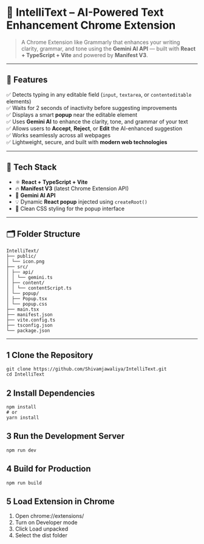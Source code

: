 # 🧠 IntelliText – AI-Powered Text Enhancement Chrome Extension

> A Chrome Extension like Grammarly that enhances your writing clarity, grammar, and tone using the **Gemini AI API** — built with **React + TypeScript + Vite** and powered by **Manifest V3**.

---

## 🚀 Features

✅ Detects typing in any editable field (`input`, `textarea`, or `contenteditable` elements)  
✅ Waits for 2 seconds of inactivity before suggesting improvements  
✅ Displays a smart **popup** near the editable element  
✅ Uses **Gemini AI** to enhance the clarity, tone, and grammar of your text  
✅ Allows users to **Accept**, **Reject**, or **Edit** the AI-enhanced suggestion  
✅ Works seamlessly across all webpages  
✅ Lightweight, secure, and built with **modern web technologies**

---

## 🧩 Tech Stack

- ⚛️ **React + TypeScript + Vite**
- 🔥 **Manifest V3** (latest Chrome Extension API)
- 🤖 **Gemini AI API**
- 💡 Dynamic **React popup** injected using `createRoot()`
- 🎨 Clean CSS styling for the popup interface

---

## 🗂 Folder Structure

```
IntelliText/
├── public/
│ └── icon.png
├── src/
│ ├── api/
│ │ └── gemini.ts
│ ├── content/
│ │ └── contentScript.ts
│ └── popup/
│ ├── Popup.tsx
│ └── popup.css
├── main.tsx
├── manifest.json
├── vite.config.ts
├── tsconfig.json
└── package.json
```
---



## 1 Clone the Repository

```
git clone https://github.com/Shivamjawaliya/IntelliText.git
cd IntelliText
```

 ## 2 Install Dependencies
 ```
npm install
# or
yarn install
```
## 3 Run the Development Server
```
npm run dev
```

## 4 Build for Production
``` npm run build ```

## 5 Load Extension in Chrome
1. Open chrome://extensions/
2. Turn on Developer mode
3. Click Load unpacked
4. Select the dist folder
